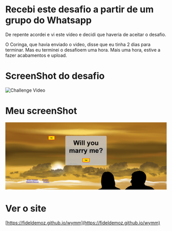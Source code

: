 # Recebi este desafio a partir de um grupo do Whatsapp

De repente acordei e vi este vídeo e decidi que haveria de aceitar o desafio.

O Coringa, que havia enviado o video, disse que eu tinha 2 dias para terminar. Mas eu terminei o desafioem uma hora. Mais uma hora, estive a fazer acabamentos e upload.

# ScreenShot do desafio
![Challenge Video](challengeVideo.gif)

# Meu screenShot
![ScreenShot](screenshot.png)

# Ver o site
[https://fideldemoz.github.io/wymm](https://fideldemoz.github.io/wymm)